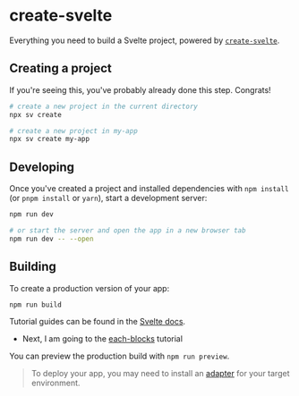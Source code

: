 # create-svelte

Everything you need to build a Svelte project, powered by [`create-svelte`](https://github.com/sveltejs/kit/tree/main/packages/create-svelte).

## Creating a project

If you're seeing this, you've probably already done this step. Congrats!

```bash
# create a new project in the current directory
npx sv create

# create a new project in my-app
npx sv create my-app
```

## Developing

Once you've created a project and installed dependencies with `npm install` (or `pnpm install` or `yarn`), start a development server:

```bash
npm run dev

# or start the server and open the app in a new browser tab
npm run dev -- --open
```

## Building

To create a production version of your app:

```bash
npm run build
```

Tutorial guides can be found in the [Svelte docs](https://svelte.dev/tutorial).
- Next, I am going to the [each-blocks](https://svelte.dev/tutorial/each-blocks) tutorial

You can preview the production build with `npm run preview`.

> To deploy your app, you may need to install an [adapter](https://svelte.dev/docs/kit/adapters) for your target environment.
